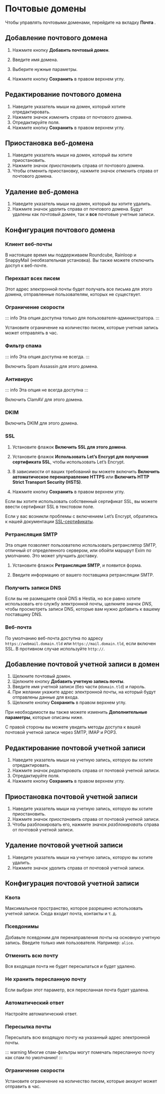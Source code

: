 # Почтовые домены

Чтобы управлять почтовыми доменами, перейдите на вкладку **Почта <i class="fas fa-fw fa-mail-bulk"></i>**.

## Добавление почтового домена

1. Нажмите кнопку **<i class="fas fa-fw fa-plus-circle"></i> Добавить почтовый домен**.

2. Введите имя домена.
3. Выберите нужные параметры.
4. Нажмите кнопку **<i class="fas fa-fw fa-save"></i> Сохранить** в правом верхнем углу.

## Редактирование почтового домена

1. Наведите указатель мыши на домен, который хотите отредактировать.
2. Нажмите значок <i class="fas fa-fw fa-pencil-alt"><span class="visually-hidden">изменить</span></i> справа от почтового домена.
3. Отредактируйте поля.
4. Нажмите кнопку **<i class="fas fa-fw fa-save"></i> Сохранить** в правом верхнем углу.

## Приостановка веб-домена

1. Наведите указатель мыши на домен, который вы хотите приостановить.
2. Нажмите значок <i class="fas fa-fw fa-pause"><span class="visually-hidden">приостановить</span></i> справа от почтового домена.
3. Чтобы отменить приостановку, нажмите значок <i class="fas fa-fw fa-play"><span class="visually-hidden">отменить</span></i> справа от почтового домена.

## Удаление веб-домена

1. Наведите указатель мыши на домен, который вы хотите удалить.
2. Нажмите значок <i class="fas fa-fw fa-trash"><span class="visually-hidden">удалить</span></i> справа от почтового домена. Будут удалены как почтовый домен, так и **все** почтовые учетные записи.

## Конфигурация почтового домена

### Клиент веб-почты

В настоящее время мы поддерживаем Roundcube, Rainloop и SnappyMail (необязательная установка). Вы также можете отключить доступ к веб-почте.

### Перехват всех писем

Этот адрес электронной почты будет получать все письма для этого домена, отправленные пользователям, которых не существует.

### Ограничение скорости

::: info
Эта опция доступна только для пользователя-администратора.
:::

Установите ограничение на количество писем, которые учетная запись может отправлять в час.

### Фильтр спама

::: info
Эта опция доступна не всегда.
:::

Включить Spam Assassin для этого домена.

### Антивирус

::: info
Эта опция не всегда доступна
:::

Включить ClamAV для этого домена.

### DKIM

Включить DKIM для этого домена.

### SSL

1. Установите флажок **Включить SSL для этого домена**.

2. Установите флажок **Использовать Let’s Encrypt для получения сертификата SSL**, чтобы использовать Let’s Encrypt.
3. В зависимости от ваших требований вы можете включить **Включить автоматическое перенаправление HTTPS** или **Включить HTTP Strict Transport Security (HSTS)**.
4. Нажмите кнопку **<i class="fas fa-fw fa-save"></i> Сохранить** в правом верхнем углу.

Если вы хотите использовать собственный сертификат SSL, вы можете ввести сертификат SSL в текстовом поле.

Если у вас возникли проблемы с включением Let’s Encrypt, обратитесь к нашей документации [SSL-сертификаты](../server-administration/ssl-certificates.md).

### Ретрансляция SMTP

Эта опция позволяет пользователю использовать ретранслятор SMTP, отличный от определенного сервером, или обойти маршрут Exim по умолчанию. Это может улучшить доставку.

1. Установите флажок **Ретрансляция SMTP**, и появится форма.

2. Введите информацию от вашего поставщика ретрансляции SMTP.

### Получить записи DNS

Если вы не размещаете свой DNS в Hestia, но все равно хотите использовать его службу электронной почты, щелкните значок <i class="fas fa-atlas"><span class="visually-hidden">DNS</span></i>, чтобы просмотреть записи DNS, которые вам нужно добавить к вашему поставщику DNS.

### Веб-почта

По умолчанию веб-почта доступна по адресу `https://webmail.domain.tld` или `https://mail.domain.tld`, если включен SSL. В противном случае используйте `http://`.

## Добавление почтовой учетной записи в домен

1. Щелкните почтовый домен.
2. Щелкните кнопку **<i class="fas fa-fw fa-plus-circle"></i> Добавить учетную запись почты**.
3. Введите имя учетной записи (без части `@domain.tld`) и пароль.
4. При желании укажите адрес электронной почты, на который будут отправлены данные для входа.
5. Щелкните кнопку **<i class="fas fa-fw fa-save"></i> Сохранить** в правом верхнем углу.

При необходимости вы также можете изменить **Дополнительные параметры**, которые описаны ниже.

С правой стороны вы можете увидеть методы доступа к вашей почтовой учетной записи через SMTP, IMAP и POP3.

## Редактирование почтовой учетной записи

1. Наведите указатель мыши на учетную запись, которую вы хотите отредактировать.
2. Нажмите значок <i class="fas fa-fw fa-pencil-alt"><span class="visually-hidden">редактировать</span></i> справа от почтовой учетной записи.
3. Отредактируйте поля.
4. Нажмите кнопку **<i class="fas fa-fw fa-save"></i> Сохранить** в правом верхнем углу.

## Приостановка почтовой учетной записи

1. Наведите указатель мыши на учетную запись, которую вы хотите приостановить.
2. Нажмите значок <i class="fas fa-fw fa-pause"><span class="visually-hidden">приостановить</span></i> справа от почтовой учетной записи.
3. Чтобы разблокировать его, нажмите значок <i class="fas fa-fw fa-play"><span class="visually-hidden">разблокировать</span></i> справа от почтовой учетной записи.

## Удаление почтовой учетной записи

1. Наведите указатель мыши на учетную запись, которую вы хотите удалить.
2. Нажмите значок <i class="fas fa-fw fa-trash"><span class="visually-hidden">удалить</span></i> справа от почтовой учетной записи.

## Конфигурация почтовой учетной записи

### Квота

Максимальное пространство, которое разрешено использовать учетной записи. Сюда входит почта, контакты и т. д.

### Псевдонимы

Добавьте псевдоним для перенаправления почты на основную учетную запись. Введите только имя пользователя. Например: `alice`.

### Отменить всю почту

Вся входящая почта не будет пересылаться и будет удалено.

### Не хранить пересланную почту

Если выбран этот параметр, вся пересланная почта будет удалена.

### Автоматический ответ

Настройте автоматический ответ.

### Пересылка почты

Пересылать всю входящую почту на указанный адрес электронной почты.

::: warning
Многие спам-фильтры могут помечать пересланную почту как спам по умолчанию!
:::

### Ограничение скорости

Установите ограничение на количество писем, которые аккаунт может отправить в час.